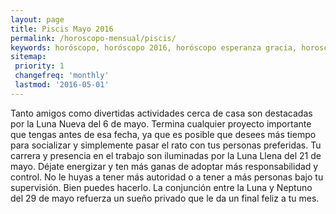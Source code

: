 ```yaml
---
layout: page
title: Piscis Mayo 2016 
permalink: /horoscopo-mensual/piscis/
keywords: horóscopo, horóscopo 2016, horóscopo esperanza gracia, horoscop, horóscopos gratis, horoscopo piscis, horoscopo piscis 2016, Tarot, Astrologia, Zodíaco, piscis, horoscopo gratis, horoscopo del mes 
sitemap:
 priority: 1
 changefreq: 'monthly'
 lastmod: '2016-05-01'
---
```


 Tanto amigos como divertidas actividades cerca de casa son destacadas por la Luna Nueva del 6 de mayo. Termina cualquier proyecto importante que tengas antes de esa fecha, ya que es posible que desees más tiempo para socializar y simplemente pasar el rato con tus personas preferidas. Tu carrera y presencia en el trabajo son iluminadas por la Luna Llena del 21 de mayo. Déjate energizar y ten más ganas de adoptar más responsabilidad y control. No le huyas a tener más autoridad o a tener a más personas bajo tu supervisión. Bien puedes hacerlo. La conjunción entre la Luna y Neptuno del 29 de mayo refuerza un sueño privado que le da un final feliz a tu mes.
